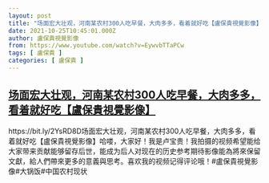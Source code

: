 ```yaml
---
layout: post
title: "场面宏大壮观，河南某农村300人吃早餐，大肉多多，看着就好吃【盧保貴視覺影像】"
date: 2021-10-25T10:45:01.000Z
author: 盧保貴視覺影像
from: https://www.youtube.com/watch?v=EywvbTTaPCw
tags: [ 盧保貴 ]
categories: [ 盧保貴 ]
---
```

<!--1635158701000-->
[场面宏大壮观，河南某农村300人吃早餐，大肉多多，看着就好吃【盧保貴視覺影像】](https://www.youtube.com/watch?v=EywvbTTaPCw)
------

<div>
https://bit.ly/2YsRD8D场面宏大壮观，河南某农村300人吃早餐，大肉多多，看着就好吃【盧保貴視覺影像】哈喽，大家好！我是卢宝贵！我拍摄的视频希望能给大家带来贡献能够留存后世，能成为后人对现在的历史参考期待影像能為將來保留文獻，給人們帶來更多的意義與思考。喜欢我的视频记得评论哦！#盧保貴視覺影像#大锅饭#中国农村现状
</div>
